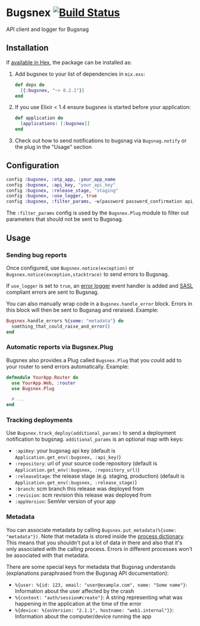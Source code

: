 # Bugsnex [![Build Status](https://travis-ci.org/liefery/bugsnex.svg?branch=master)](https://travis-ci.org/liefery/bugsnex)

API client and logger for Bugsnag

## Installation

If [available in Hex](https://hex.pm/docs/publish), the package can be installed as:

  1. Add bugsnex to your list of dependencies in `mix.exs`:

     ```elixir
     def deps do
       [{:bugsnex, "~> 0.2.1"}]
     end
     ```

  2. If you use Elixir < 1.4 ensure bugsnex is started before your application:

     ```elixir
     def application do
       [applications: [:bugsnex]]
     end
     ```

  3. Check out how to send notifications to bugsnag via `Bugsnag.notify` or the
     plug in the "Usage" section

## Configuration

```elixir
config :bugsnex, :otp_app, :your_app_name
config :bugsnex, :api_key, "your_api_key"
config :bugsnex, :release_stage, "staging"
config :bugsnex, :use_logger, true
config :bugsnex, :filter_params, ~w(password password_confirmation api_key)
```

The `:filter_params` config is used by the `Bugsnex.Plug` module to filter out
parameters that should not be sent to Bugsnag.

## Usage

### Sending bug reports

Once configured, use `Bugsnex.notice(exception)` or `Bugsnex.notice(exception,stacktrace)` to send errors to Bugsnag.

If `use_logger` is set to `true`, an [error logger](http://erlang.org/doc/man/error_logger.html) event handler is added
and [SASL](http://erlang.org/doc/apps/sasl/error_logging.html) compliant errors are sent to Bugsnag.

You can also manually wrap code in a `Bugsnex.handle_error` block. Errors in this block will then be sent to Bugsnag and reraised. Example:

```elixir
Bugsnex.handle_errors %{some: "metadata"} do
  somthing_that_could_raise_and_error()
end
```

### Automatic reports via Bugsnex.Plug

Bugsnex also provides a Plug called `Bugsnex.Plug` that you could add to
your router to send errors automatically. Example:

```elixir
defmodule YourApp.Router do
  use YourApp.Web, :router
  use Bugsnex.Plug

  # ...
end
```

### Tracking deployments

Use `Bugsnex.track_deploy(additional_params)` to send a deployment notification to bugsnag.
`additional_params` is an optional map with keys:

  * `:apiKey`: your bugsnag api key (default is `Application.get_env(:bugsnex, :api_key)`)
  * `:repository`: url of your source code repository (default is `Application.get_env(:bugsnex, :repository_url)`)
  * `:releaseStage`: the release stage (e.g. staging, production) (default is `Application.get_env(:bugsnex, :release_stage)`)
  * `:branch`: scm branch this release was deployed from
  * `:revision`: scm revision this release was deployed from
  * `:appVersion`: SemVer version of your app


### Metadata

You can associate metadata by calling `Bugsnex.put_metadata(%{some: "metadata"})`.
Note that metadata is stored inside the [process dictionary](http://www.erlang.org/course/advanced#dict).
This means that you shouldn't put a lot of data in there and also that it's only associated with the
calling process. Errors in different processes won't be associated with that metadata.

There are some special keys for metadata that Bugsnag understands (explanations paraphrased from the Bugsnag API documentation):

  * `%{user: %{id: 123, email: "user@example.com", name: "Some name"}`: Information about the user affected by the crash
  * `%{context: "auth/session#create"}`: A string representing what was happening in the application at the time of the error
  * `%{device: %{osVersion: "2.1.1", hostname: "web1.internal"}}`: Information about the computer/device running the app
